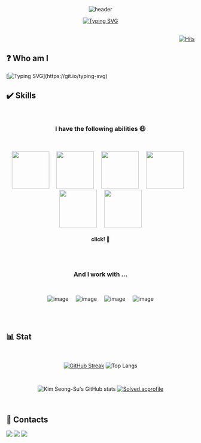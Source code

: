 <div align='center'>
  
  ![header](https://capsule-render.vercel.app/api?type=Waving&color=timeGradient&text=Welcomeˆ⩌ˆ&fontColor=F0FFF0&fontSize=50&height=140&animation=twinkling)

[![Typing SVG](https://readme-typing-svg.demolab.com?font=Fira+Code&weight=500&duration=4000&pause=700&color=CD9FE1CA&center=true&vCenter=true&multiline=true&repeat=false&random=false&width=500&height=200&lines=Hi%2C+I'm+Kim+SeongSu+%F0%9F%91%8B;Thanks+for+visiting+my+profile+%3A%3E;+Have+a+good+day+%F0%9F%98%B8)](https://git.io/typing-svg)
<br><br>
</div>




<div align='right'>
  
[![Hits](https://hits.seeyoufarm.com/api/count/incr/badge.svg?url=https%3A%2F%2Fgithub.com%2FKim-SeongSu&count_bg=%237CD288&title_bg=%23BBD6FF&icon=&icon_color=%23E4C6C6&title=Today&edge_flat=false)](https://hits.seeyoufarm.com)
</div>

## ❓ Who am I 

[![Typing SVG](https://readme-typing-svg.demolab.com?font=Fira+Code&weight=500&duration=1700&pause=500&color=000000CA&vCenter=true&multiline=true&repeat=false&random=false&width=860&height=250&lines=-+I+am+studying+Python%2C+SQL+and+NLP+etc+to+become+a+data+scientist.;%E3%85%A4(and+now%2C+I'm+studying+DBA+to+become+a+full-stack+developer);%E3%85%A4;-+I+learned+basic+AI+skills+through+the+boost+camp+'Year-dream+school';%E3%85%A4conducted+by+the+Korea+SMEs+and+Startups+Agency.;%E3%85%A4;-+I+finished+my+bachelor's+degree+in+geology.+If+you+are+interested+in;%E3%85%A4applying+Big-Data+to+geology%2C+please+contact+me!+%F0%9F%98%86)](https://git.io/typing-svg)

<!--
<p>
 - I am studying Python, SQL and NLP etc to become a data scientist.(and now, I'm studying DBA to become a full-stack developer) <br>
 - I learned basic AI skills through the boost camp 'Year-dream school' conducted by the Korea SMEs and Startups Agency.<br>
 - I finished my bachelor's degree in geology. If you are interested in applying Big-Data to geology, please contact me! 😆<br>
</p><br>
-->

## ✔️ Skills 

<div align='center'><br>
  
###  I have the following abilities :smiley:
<br><br>
<a href="https://github.com/Kim-SeongSu/Nydus_Canal/blob/main/Python/README.md" target="_blank"><img src="https://github.com/Kim-SeongSu/Kim-SeongSu/assets/104110605/ce52c60d-45a3-4321-aff4-ead6c096e228" height="100" weight="100"/></a>&nbsp;&nbsp;&nbsp;&nbsp;
<a href="https://github.com/Kim-SeongSu/Nydus_Canal/blob/main/Linux/README.md" target="_blank"><img src="https://github.com/Kim-SeongSu/Kim-SeongSu/assets/104110605/d53e6f19-7ac5-43a7-979b-419c49a46e46" height="100" weight="100"/></a>&nbsp;&nbsp;&nbsp;&nbsp;
<a href="https://github.com/Kim-SeongSu/Nydus_Canal/blob/main/Linux/README.md" target="_blank"><img src="https://github.com/Kim-SeongSu/Kim-SeongSu/assets/104110605/ecae1c11-3ab6-43d7-a899-a7b905e25bf8" height="100" weight="100"/></a>&nbsp;&nbsp;&nbsp;&nbsp;
<a href="https://github.com/Kim-SeongSu/Nydus_Canal/blob/main/MySQL/README.md" target="_blank"><img src="https://github.com/Kim-SeongSu/Kim-SeongSu/assets/104110605/1566a48b-6e2a-4966-b998-e3a269c22a1a" height="100" weight="100"/></a>&nbsp;&nbsp;&nbsp;&nbsp;
<a href="https://github.com/Kim-SeongSu/Nydus_Canal/blob/main/MySQL/README.md" target="_blank"><img src="https://github.com/Kim-SeongSu/Kim-SeongSu/assets/104110605/12cd60c6-8931-436c-a181-0fa8a138dd2a" height="100" weight="100"/></a>&nbsp;&nbsp;&nbsp;&nbsp;
<a href="https://github.com/Kim-SeongSu/Nydus_Canal/blob/main/Java/README.md" target="_blank"><img src="https://github.com/Kim-SeongSu/Kim-SeongSu/assets/104110605/d3af102e-f72e-4c9f-84d2-555886137880" height="100" weight="100"/></a>



<!--
https://icons8.kr/icons
계정: ndskimss024@gmail.com
-->

#### click! 🔎

<br><br>

### And I work with ...
<br>

![image](https://github.com/Kim-SeongSu/Kim-SeongSu/assets/104110605/3ac35cbe-7268-49f3-8f21-2db7fa915408)&nbsp;&nbsp;&nbsp;&nbsp;
![image](https://github.com/Kim-SeongSu/Kim-SeongSu/assets/104110605/82872b60-767f-4eac-b649-5584d04b8c06)&nbsp;&nbsp;&nbsp;&nbsp;
![image](https://github.com/Kim-SeongSu/Kim-SeongSu/assets/104110605/fd89e467-c361-41b2-9485-0f9f80bef235)&nbsp;&nbsp;&nbsp;&nbsp;
![image](https://github.com/Kim-SeongSu/Kim-SeongSu/assets/104110605/89ebd768-70ae-4fe3-a705-f56ddb7946fc)

<!-- 
![image](https://github.com/Kim-SeongSu/Kim-SeongSu/assets/104110605/16ea76d2-8783-4128-8815-f6b8a92a62b9)&nbsp;&nbsp;&nbsp;&nbsp;
heidisql -->

<br>

</div><br>

## 📊 Stat 

<div align='center'>

<br>

[![GitHub Streak](https://streak-stats.demolab.com?user=Kim-SeongSu&theme=shades-of-purple)](https://git.io/streak-stats)
![Top Langs](https://github-readme-stats.vercel.app/api/top-langs/?username=Kim-SeongSu&hide=jupyter%20notebook&theme=shades-of-purple&layout=compact&size_weight=0.5&count_weight=0.5)

<br>

![Kim Seong-Su's GitHub stats](https://github-readme-stats.vercel.app/api?username=Kim-SeongSu&show_icons=true&theme=ambient_gradient)
[![Solved.acprofile](http://mazassumnida.wtf/api/v2/generate_badge?boj=kimss024)](https://solved.ac/kimss024)

</div><br>


## 📨 Contacts 

<a href="mailto:kimss024@naver.com" target="_blank"><img src="https://img.shields.io/badge/Naver-02eb69?&style=for-the-badge&logo=Naver&logoColor=03C75A"/></a>
<a href="mailto:kimss0124@gmail.com" target="_blank"><img src="https://img.shields.io/badge/Gmail-EA4335?&style=for-the-badge&logo=Gmail&logoColor=white"/></a>
<a href="https://www.linkedin.com/in/%EC%84%B1%EC%88%98-%EA%B9%80-580009255/"><img src="https://img.shields.io/badge/linkedin-%230077B5.svg?&style=for-the-badge&logo=linkedin&logoColor=white" /></a>
